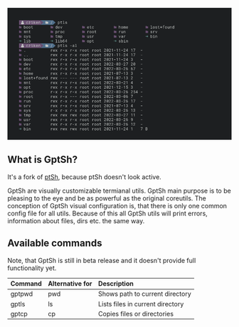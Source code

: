 ![](/img/screenshot.png)

## What is GptSh?

It's a fork of [ptSh](https://github.com/jszczerbinsky/ptSh), because ptSh doesn't look active.

GptSh are visually customizable termianal utils. GptSh main purpose is to be pleasing to the eye and be as powerful as
the original coreutils. The conception of GptSh visual configuration is, that there is only one common config file for all
utils. Because of this all GptSh utils will print errors, information about files, dirs etc. the same way.

## Available commands
Note, that GptSh is still in beta release and it doesn't provide full functionality yet.

| Command | Alternative for | Description |
| :-- | :-- | :-- |
| gptpwd | pwd | Shows path to current directory |
| gptls | ls | Lists files in current directory |
| gptcp | cp | Copies files or directories |
